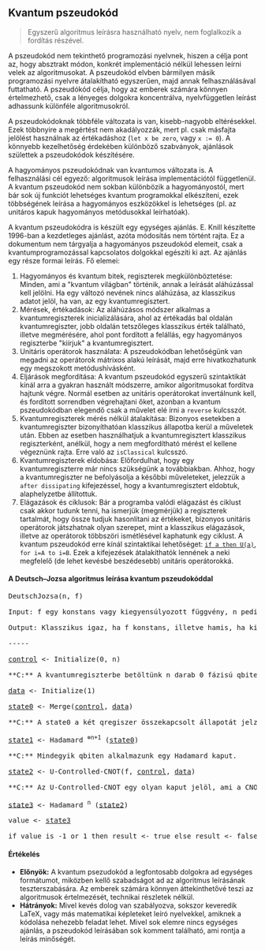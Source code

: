 ## Kvantum pszeudokód
> Egyszerű algoritmus leírásra használható nyelv, nem foglalkozik a fordítás részével.

A pszeudokód nem tekinthető programozási nyelvnek, hiszen a célja pont az, hogy absztrakt módon, konkrét implementáció nélkül lehessen leírni velek az algoritmusokat. A pszeudokód elvben bármilyen másik programozási nyelvre átalakítható egyszerűen, majd annak felhasználásával futtatható. A pszeudókód célja, hogy az emberek számára könnyen értelmezhető, csak a lényeges dolgokra koncentrálva, nyelvfüggetlen leírást adhassunk különféle algoritmusokról.

A pszeudokódoknak többféle változata is van, kisebb-nagyobb eltérésekkel. Ezek többnyire a megértést nem akadályozzák, mert pl. csak másfajta jelölést használnak az értékadáshoz (`let x be zero`, vagy `x := 0`). A könnyebb kezelhetőség érdekében különböző szabványok, ajánlások születtek a pszeudokódok készítésére.

A hagyományos pszeudokódnak van kvantumos változata is. A felhasználási cél egyező: algoritmusok leírása implementációtól függetlenül. A kvantum pszeudokód nem sokban különbözik a hagyományostól, mert bár sok új funkciót lehetséges kvantum programokkal elkészíteni, ezek többségének leírása a hagyományos eszközökkel is lehetséges (pl. az unitáros kapuk hagyományos metódusokkal leírhatóak).

A kvantum pszeudokódra is készült egy egységes ajánlás. E. Knill készítette 1996-ban a kezdetleges ajánlást, azóta módosítás nem történt rajta. Ez a dokumentum nem tárgyalja a hagyományos pszeudokód elemeit, csak a kvantumprogramozással kapcsolatos dolgokkal egészíti ki azt. Az ajánlás egy része formai leírás. Fő elemei:

1. Hagyományos és kvantum bitek, regiszterek megkülönböztetése: Minden, ami a "kvantum világban" történik, annak a leírását aláhúzással kell jelölni. Ha egy változó nevének nincs aláhúzása, az klasszikus adatot jelöl, ha van, az egy kvantumregisztert.
2. Mérések, értékadások: Az aláhúzásos módszer alkalmas a kvantumregiszterek inicializálására, ahol az értékadás bal oldalán kvantumregiszter, jobb oldalán tetszőleges klasszikus érték található, illetve megmérésére, ahol pont fordított a felállás, egy hagyományos regiszterbe "kiírjuk" a kvantumregisztert.
3. Unitáris operátorok használata: A pszeudokódban lehetőségünk van megadni az operátorok mátrixos alakú leírását, majd erre hivatkozhatunk egy megszokott metódushívásként.
4. Eljárások megfordítása: A kvantum pszeudokód egyszerű szintaktikát kínál arra a gyakran használt módszerre, amikor algoritmusokat fordítva hajtunk végre. Normál esetben az unitáris operátorokat invertálnunk kell, és fordított sorrendben végrehajtani őket, azonban a kvantum pszeudokódban elegendő csak a művelet elé írni a `reverse` kulcsszót.
5. Kvantumregiszterek mérés nélkül átalakítása: Bizonyos esetekben a kvantumregiszter bizonyíthatóan klasszikus állapotba kerül a műveletek után. Ebben az esetben használhatjuk a kvantumregisztert klasszikus regiszterként, anélkül, hogy a nem megfordítható mérést el kellene végeznünk rajta. Erre való az `isClassical` kulcsszó.
6. Kvantumregiszterek eldobása: Előfordulhat, hogy egy kvantumregiszterre már nincs szükségünk a továbbiakban. Ahhoz, hogy a kvantumregiszter ne befolyásolja a későbbi műveleteket, jelezzük a `after dissipating` kifejezéssel, hogy a kvantumregisztert eldobtuk, alaphelyzetbe állítottuk.
7. Elágazások és ciklusok: Bár a programba valódi elágazást és ciklust csak akkor tudunk tenni, ha ismerjük (megmérjük) a regiszterek tartalmát, hogy össze tudjuk hasonlítani az értékeket, bizonyos unitáris operátorok játszhatnak olyan szerepet, mint a klasszikus elágazások, illetve az operátorok többszöri ismétlésével kaphatunk egy ciklust. A kvantum pszeudokód erre kínál szintaktikai lehetőséget: <ins>`if a then U(a)`</ins>, `for i=A to i=B`. Ezek a kifejezések átalakíthatók lennének a neki megfelelő (de lehet kevésbé beszédesebb) unitáris operátorokká.

#### A Deutsch–Jozsa algoritmus leírása kvantum pszeudokóddal
<pre>
DeutschJozsa(n, f)

Input: f egy konstans vagy kiegyensúlyozott függvény, n pedig az f függvény bemeneti kvantumregiszerének dimenziója (a qbit-ek száma).

Output: Klasszikus igaz, ha f konstans, illetve hamis, ha kiegegysúlyozott.

-----

<ins>control</ins> <- Initialize(0, n)

**C:** A kvantumregiszterbe betöltünk n darab 0 fázisú qbitet.

<ins>data</ins> <- Initialize(1)

<ins>state0</ins> <- Merge(<ins>control</ins>, <ins>data</ins>)

**C:** A state0 a két qregiszer összekapcsolt állapotát jelzi.

<ins>state1</ins> <- Hadamard <sup>⊗n+1</sup> (<ins>state0</ins>)

**C:** Mindegyik qbiten alkalmazunk egy Hadamard kaput.

<ins>state2</ins> <- U-Controlled-CNOT(f, <ins>control</ins>, <ins>data</ins>)

**C:** Az U-Controlled-CNOT egy olyan kaput jelöl, ami a CNOT kapuhoz hasonlóan működik, de a data ágon y ⊕ f(x) lesz a hatása.

<ins>state3</ins> <- Hadamard <sup>n</sup> (<ins>state2</ins>)

value <- <ins>state3</ins>

if value is -1 or 1 then result <- true else result <- false
</pre>

#### Értékelés
- **Előnyök:** A kvantum psezudokód a legfontosabb dolgokra ad egységes formátumot, miközben kellő szabadságot ad az algoritmus leírásának teszterszabására. Az emberek számára könnyen áttekinthetővé teszi az algoritmusok értelmezését, technikai részletek nélkül.
- **Hátrányok:** Mivel kevés dolog van szabályozva, sokszor keveredik LaTeX, vagy más matematikai képleteket leíró nyelvekkel, amiknek a kódolása nehezebb feladat lehet. Mivel sok elemre nincs egységes ajánlás, a pszeudokód leírásában sok komment található, ami rontja a leírás minőségét.
